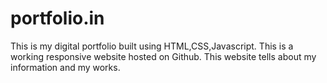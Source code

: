 # portfolio.in
This is my digital portfolio built using HTML,CSS,Javascript. This is a working responsive website hosted on Github. This website tells about my information and my works.
